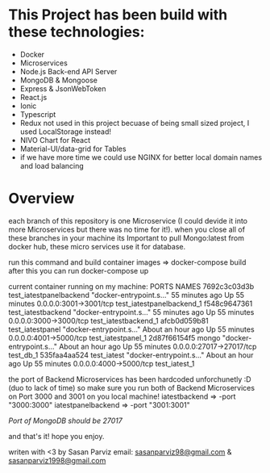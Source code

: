 # This Project has been build with these technologies:

* Docker
* Microservices
* Node.js Back-end API Server
* MongoDB & Mongoose
* Express & JsonWebToken
* React.js
* Ionic
* Typescript
* Redux not used in this project becuase of being small sized project, I used LocalStorage instead!
* NIVO Chart for React
* Material-UI/data-grid for Tables
* if we have more time we could use NGINX for better local domain names and load balancing


# Overview
each branch of this repository is one Microservice (I could devide it into more Microservices but there was no time for it!).
when you close all of these branches in your machine its Important to pull Mongo:latest from docker hub, these micro services use it for database.

run this command and build container images => docker-compose build
after this you can run docker-compose up

current container running on my machine:
 PORTS                      NAMES
7692c3c03d3b   test_iatestpanelbackend   "docker-entrypoint.s…"   55 minutes ago      Up 55 minutes   0.0.0.0:3001->3001/tcp     test_iatestpanelbackend_1
f548c9647361   test_iatestbackend        "docker-entrypoint.s…"   55 minutes ago      Up 55 minutes   0.0.0.0:3000->3000/tcp     test_iatestbackend_1
afcb0d059b81   test_iatestpanel          "docker-entrypoint.s…"   About an hour ago   Up 55 minutes   0.0.0.0:4001->5000/tcp     test_iatestpanel_1
2d87f66154f5   mongo                     "docker-entrypoint.s…"   About an hour ago   Up 55 minutes   0.0.0.0:27017->27017/tcp   test_db_1
535faa4aa524   test_iatest               "docker-entrypoint.s…"   About an hour ago   Up 55 minutes   0.0.0.0:4000->5000/tcp     test_iatest_1

the port of Backend Microservices has been hardcoded unforchunetly :D (duo to lack of time) so make sure you run both of Backend Microservices on Port 3000 and 3001 on you local machine!
iatestbackend => -port "3000:3000"
iatestpanelbackend => -port "3001:3001"

_Port of MongoDB should be 27017_

and that's it! hope you enjoy.

writen with <3 by Sasan Parviz 
email: sasanparviz98@gmail.com & sasanparviz1998@gmail.com
